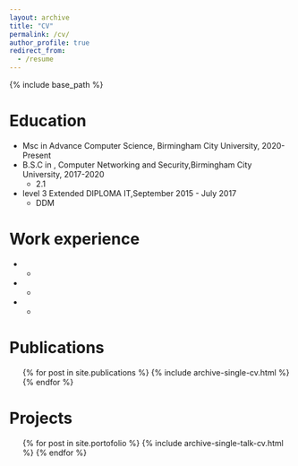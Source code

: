 ```yaml
---
layout: archive
title: "CV"
permalink: /cv/
author_profile: true
redirect_from:
  - /resume
---
```


{% include base_path %}

Education
======
* Msc in Advance Computer Science, Birmingham City University, 2020- Present
* B.S.C in , Computer Networking and Security,Birmingham City University, 2017-2020
	* 2.1
* level 3 Extended DIPLOMA IT,September 2015 - July 2017
	* DDM


Work experience
======
*  
  * 

*  
  * 
  
* 
  * 
  

Publications
======
  <ul>{% for post in site.publications %}
    {% include archive-single-cv.html %}
  {% endfor %}</ul>
  
Projects
======
  <ul>{% for post in site.portofolio %}
    {% include archive-single-talk-cv.html %}
  {% endfor %}</ul>
  
  
